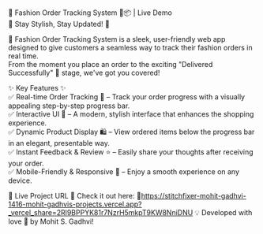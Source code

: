 🚀 Fashion Order Tracking System 👗📦 | Live Demo  
🌟 Stay Stylish, Stay Updated! 🌟

🔹 Fashion Order Tracking System is a sleek, user-friendly web app designed to give customers a seamless way to track their fashion orders in real time.   
From the moment you place an order to the exciting "Delivered Successfully" 🎉 stage, we've got you covered!


✨ Key Features ✨  
✅ Real-time Order Tracking 📍 – Track your order progress with a visually appealing step-by-step progress bar.  
✅ Interactive UI 🎨 – A modern, stylish interface that enhances the shopping experience.  
✅ Dynamic Product Display 🛍️ – View ordered items below the progress bar in an elegant, presentable way.  
✅ Instant Feedback & Review ⭐ – Easily share your thoughts after receiving your order.  
✅ Mobile-Friendly & Responsive 📱 – Enjoy a smooth experience on any device.  


🔗 Live Project URL
📌 Check it out here: 🔗https://stitchfixer-mohit-gadhvi-1416-mohit-gadhvis-projects.vercel.app?_vercel_share=2Rl9BPPYK81r7NzrH5mkpT9KW8NniDNU
💡 Developed with love 💖 by Mohit S. Gadhvi!
